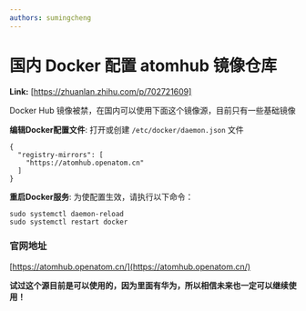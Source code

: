 ```yaml
---
authors: sumingcheng
---
```

# 国内 Docker 配置 atomhub 镜像仓库



 **Link:** [https://zhuanlan.zhihu.com/p/702721609]



Docker Hub 镜像被禁，在国内可以使用下面这个镜像源，目前只有一些基础镜像

**编辑Docker配置文件**: 打开或创建 `/etc/docker/daemon.json` 文件

```
{
  "registry-mirrors": [
    "https://atomhub.openatom.cn"
  ]
}
```

**重启Docker服务**: 为使配置生效，请执行以下命令：

```
sudo systemctl daemon-reload
sudo systemctl restart docker
```
### 官网地址  

[https://atomhub.openatom.cn/](https://atomhub.openatom.cn/)

  


**试过这个源目前是可以使用的，因为里面有华为，所以相信未来也一定可以继续使用！**

